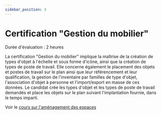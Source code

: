 ```yaml
---
sidebar_position: 3
---
```

# Certification "Gestion du mobilier"

Durée d'évaluation : 2 heures

La certification "Gestion du mobilier" implique la maîtrise de la création de types d'objet à l'échelle et sous forme d'icône, ainsi que la création de types de poste de travail. Elle concerne également le placement des objets et postes de travail sur le plan ainsi que leur référencement et leur qualification, la gestion de l'inventaire par familles de type d'objet, l'association d'objet à personne et l'import/export en masse de ces données.
Le candidat crée les types d'objet et les types de poste de travail demandés et place les objets sur le plan suivant l'implantation fournie, dans le temps imparti.

Voir le [cours sur l'aménagement des espaces](/docs/courses/digitalize/digicourse#aménager-les-espaces)